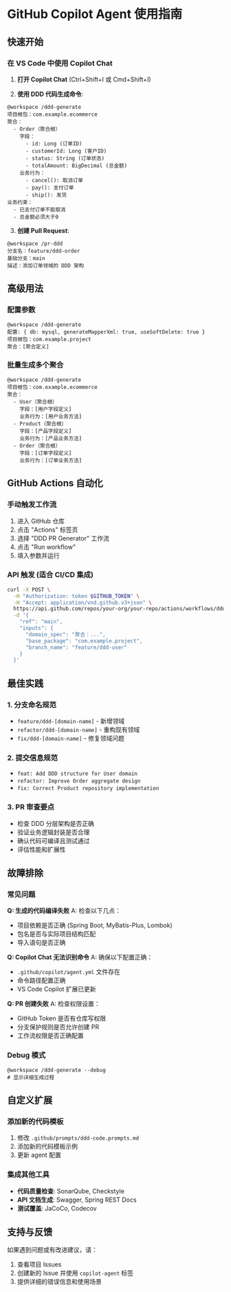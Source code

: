 # GitHub Copilot Agent 使用指南

## 快速开始

### 在 VS Code 中使用 Copilot Chat

1. **打开 Copilot Chat** (Ctrl+Shift+I 或 Cmd+Shift+I)

2. **使用 DDD 代码生成命令**:
```
@workspace /ddd-generate
项目根包：com.example.ecommerce
聚合：
  - Order（聚合根）
    字段：
      - id: Long (订单ID)
      - customerId: Long (客户ID)
      - status: String (订单状态)
      - totalAmount: BigDecimal (总金额)
    业务行为：
      - cancel(): 取消订单
      - pay(): 支付订单
      - ship(): 发货
业务约束：
  - 已支付订单不能取消
  - 总金额必须大于0
```

3. **创建 Pull Request**:
```
@workspace /pr-ddd
分支名：feature/ddd-order
基础分支：main
描述：添加订单领域的 DDD 架构
```

## 高级用法

### 配置参数
```
@workspace /ddd-generate
配置: { db: mysql, generateMapperXml: true, useSoftDelete: true }
项目根包：com.example.project
聚合：[聚合定义]
```

### 批量生成多个聚合
```
@workspace /ddd-generate
项目根包：com.example.ecommerce
聚合：
  - User（聚合根）
    字段：[用户字段定义]
    业务行为：[用户业务方法]
  - Product（聚合根）
    字段：[产品字段定义]
    业务行为：[产品业务方法]
  - Order（聚合根）
    字段：[订单字段定义]
    业务行为：[订单业务方法]
```

## GitHub Actions 自动化

### 手动触发工作流
1. 进入 GitHub 仓库
2. 点击 "Actions" 标签页
3. 选择 "DDD PR Generator" 工作流
4. 点击 "Run workflow"
5. 填入参数并运行

### API 触发 (适合 CI/CD 集成)
```bash
curl -X POST \
  -H "Authorization: token $GITHUB_TOKEN" \
  -H "Accept: application/vnd.github.v3+json" \
  https://api.github.com/repos/your-org/your-repo/actions/workflows/ddd-pr-generator.yml/dispatches \
  -d '{
    "ref": "main",
    "inputs": {
      "domain_spec": "聚合：...",
      "base_package": "com.example.project",
      "branch_name": "feature/ddd-user"
    }
  }'
```

## 最佳实践

### 1. 分支命名规范
- `feature/ddd-[domain-name]` - 新增领域
- `refactor/ddd-[domain-name]` - 重构现有领域
- `fix/ddd-[domain-name]` - 修复领域问题

### 2. 提交信息规范
- `feat: Add DDD structure for User domain`
- `refactor: Improve Order aggregate design`
- `fix: Correct Product repository implementation`

### 3. PR 审查要点
- 检查 DDD 分层架构是否正确
- 验证业务逻辑封装是否合理
- 确认代码可编译且测试通过
- 评估性能和扩展性

## 故障排除

### 常见问题

**Q: 生成的代码编译失败**
A: 检查以下几点：
- 项目依赖是否正确 (Spring Boot, MyBatis-Plus, Lombok)
- 包名是否与实际项目结构匹配
- 导入语句是否正确

**Q: Copilot Chat 无法识别命令**
A: 确保以下配置正确：
- `.github/copilot/agent.yml` 文件存在
- 命令路径配置正确
- VS Code Copilot 扩展已更新

**Q: PR 创建失败**
A: 检查权限设置：
- GitHub Token 是否有仓库写权限
- 分支保护规则是否允许创建 PR
- 工作流权限是否正确配置

### Debug 模式
```
@workspace /ddd-generate --debug
# 显示详细生成过程
```

## 自定义扩展

### 添加新的代码模板
1. 修改 `.github/prompts/ddd-code.prompts.md`
2. 添加新的代码模板示例
3. 更新 agent 配置

### 集成其他工具
- **代码质量检查**: SonarQube, Checkstyle
- **API 文档生成**: Swagger, Spring REST Docs  
- **测试覆盖**: JaCoCo, Codecov

## 支持与反馈

如果遇到问题或有改进建议，请：
1. 查看项目 Issues
2. 创建新的 Issue 并使用 `copilot-agent` 标签
3. 提供详细的错误信息和使用场景